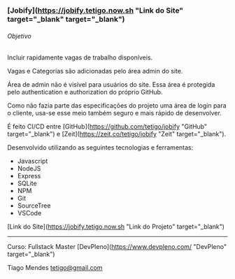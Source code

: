 ### [Jobify](https://jobify.tetigo.now.sh "Link do Site" target="_blank" target="_blank")

###### Objetivo

Incluir rapidamente vagas de trabalho disponíveis.

Vagas e Categorias são adicionadas pelo área admin do site.

Área de admin não é visível para usuários do site.
Essa área é protegida pelo authentication e authorization do próprio GitHub.

Como não fazia parte das especificações do projeto uma área de login para o cliente, usa-se esse meio também seguro e mais rápido de desenvolver.

É feito CI/CD entre [GitHub](https://github.com/tetigo/jobify "GitHub" target="_blank") e [Zeit](https://zeit.co/tetigo/jobify "Zeit" target="_blank").

Desenvolvido utilizando as seguintes tecnologias e ferramentas:
- Javascript
- NodeJS
- Express
- SQLite
- NPM
- Git
- SourceTree
- VSCode

[Link do Site](https://jobify.tetigo.now.sh "Link do Projeto" target="_blank")

------------


Curso: Fullstack Master [DevPleno](https://www.devpleno.com/ "DevPleno" target="_blank")

Tiago Mendes tetigo@gmail.com
